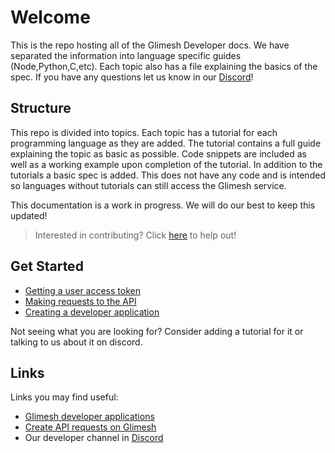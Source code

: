 # Welcome

This is the repo hosting all of the Glimesh Developer docs. We have separated the information into language specific guides (Node,Python,C,etc). Each topic also has a file explaining the basics of the spec. If you have any questions let us know in our [Discord](https://discord.gg/Glimesh)!
  
## Structure

This repo is divided into topics. Each topic has a tutorial for each programming language as they are added. The tutorial contains a full guide explaining the topic as basic as possible. Code snippets are included as well as a working example upon completion of the tutorial. In addition to the tutorials a basic spec is added. This does not have any code and is intended so languages without tutorials can still access the Glimesh service. 

This documentation is a work in progress. We will do our best to keep this updated!

>Interested in contributing? Click [here](docs/contributing) to help out!

## Get Started
 
-  [Getting a user access token](docs/authentication/accesstoken/accesstoken/)
-  [Making requests to the API](docs/api/query-api/basic-query/)
-  [Creating a developer application](docs/dev-app/)

Not seeing what you are looking for? Consider adding a tutorial for it or talking to us about it on discord.

## Links

Links you may find useful:
 - [Glimesh developer applications](https://glimesh.tv/users/settings/applications)
 - [Create API requests on Glimesh](https://glimesh.tv/api)
 - Our developer channel in [Discord](https://discord.gg/Glimesh)



